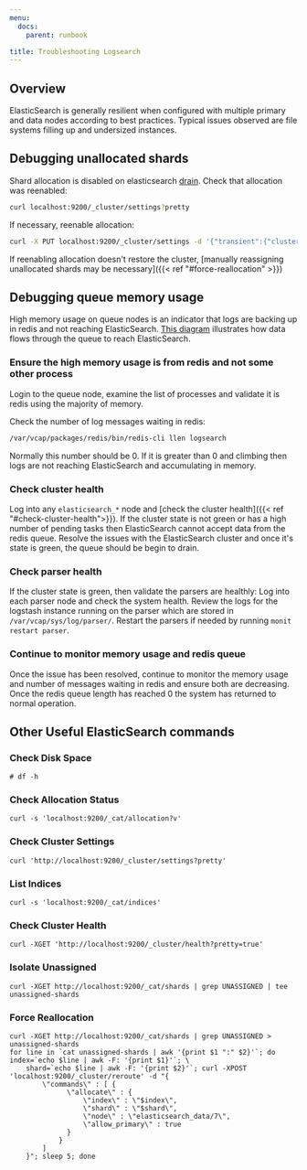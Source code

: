 ```yaml
---
menu:
  docs:
    parent: runbook

title: Troubleshooting Logsearch
---
```

## Overview
ElasticSearch is generally resilient when configured with multiple primary and  data nodes according to best practices. Typical issues observed are file systems filling up and undersized instances.

## Debugging unallocated shards

Shard allocation is disabled on elasticsearch [drain](https://github.com/cloudfoundry-community/logsearch-boshrelease/blob/develop/jobs/elasticsearch/templates/bin/drain.erb). Check that allocation was reenabled:

```bash
curl localhost:9200/_cluster/settings?pretty
```

If necessary, reenable allocation:

```bash
curl -X PUT localhost:9200/_cluster/settings -d '{"transient":{"cluster.routing.allocation.enable":"all"}}'
```

If reenabling allocation doesn't restore the cluster, [manually reassigning unallocated shards may be necessary]({{< ref "#force-reallocation" >}})


## Debugging queue memory usage
High memory usage on queue nodes is an indicator that logs are backing up in redis and not reaching ElasticSearch. [This diagram](https://github.com/cloudfoundry-community/logsearch-boshrelease/blob/develop/docs/architecture.md) illustrates how data flows through the queue to reach ElasticSearch.

### Ensure the high memory usage is from redis and not some other process
Login to the queue node, examine the list of processes and validate it is redis using the majority of memory.

Check the number of log messages waiting in redis:
```bash
/var/vcap/packages/redis/bin/redis-cli llen logsearch
```
Normally this number should be 0. If it is greater than 0 and climbing then logs are not reaching ElasticSearch and accumulating in memory.

### Check cluster health
Log into any `elasticsearch_*` node and [check the cluster health]({{< ref "#check-cluster-health">}}). If the cluster state is not green or has a high number of pending tasks then ElasticSearch cannot accept data from the redis queue.  Resolve the issues with the ElasticSearch cluster and once it's state is green, the queue should be begin to drain.

### Check parser health
If the cluster state is green, then validate the parsers are healthly:  Log into each parser node and check the system health. Review the logs for the logstash instance running on the parser which are stored in `/var/vcap/sys/log/parser/`. Restart the parsers if needed by running `monit restart parser`.

### Continue to monitor memory usage and redis queue
Once the issue has been resolved, continue to monitor the memory usage and number of messages waiting in redis and ensure both are decreasing.  Once the redis queue length has reached 0 the system has returned to normal operation.

## Other Useful ElasticSearch commands

### Check Disk Space
```shell
# df -h
```
### Check Allocation Status
```shell
curl -s 'localhost:9200/_cat/allocation?v'
```

### Check Cluster Settings
```shell
curl 'http://localhost:9200/_cluster/settings?pretty'
```

### List Indices
```shell
curl -s 'localhost:9200/_cat/indices'
```

### Check Cluster Health
```shell
curl -XGET 'http://localhost:9200/_cluster/health?pretty=true'
```

### Isolate Unassigned
```shell
curl -XGET http://localhost:9200/_cat/shards | grep UNASSIGNED | tee unassigned-shards
```

### Force Reallocation
```shell
curl -XGET http://localhost:9200/_cat/shards | grep UNASSIGNED > unassigned-shards
for line in `cat unassigned-shards | awk '{print $1 ":" $2}'`; do index=`echo $line | awk -F: '{print $1}'`; \
    shard=`echo $line | awk -F: '{print $2}'`; curl -XPOST 'localhost:9200/_cluster/reroute' -d "{
        \"commands\" : [ {
              \"allocate\" : {
                  \"index\" : \"$index\",
                  \"shard\" : \"$shard\",
                  \"node\" : \"elasticsearch_data/7\",
                  \"allow_primary\" : true
              }
            }
        ]
    }"; sleep 5; done
```
